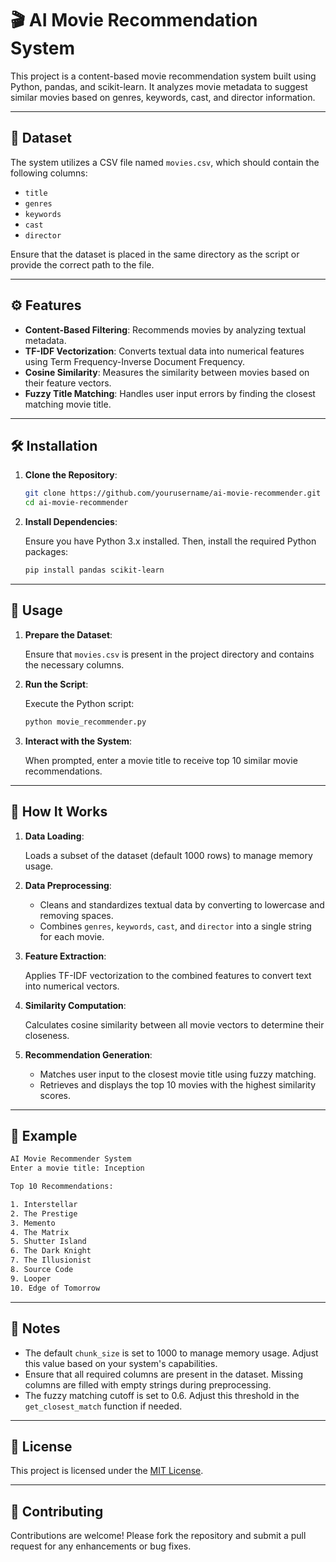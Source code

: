# 🎬 AI Movie Recommendation System

This project is a content-based movie recommendation system built using Python, pandas, and scikit-learn. It analyzes movie metadata to suggest similar movies based on genres, keywords, cast, and director information.

---

## 📂 Dataset

The system utilizes a CSV file named `movies.csv`, which should contain the following columns:

* `title`
* `genres`
* `keywords`
* `cast`
* `director`

Ensure that the dataset is placed in the same directory as the script or provide the correct path to the file.

---

## ⚙️ Features

* **Content-Based Filtering**: Recommends movies by analyzing textual metadata.
* **TF-IDF Vectorization**: Converts textual data into numerical features using Term Frequency-Inverse Document Frequency.
* **Cosine Similarity**: Measures the similarity between movies based on their feature vectors.
* **Fuzzy Title Matching**: Handles user input errors by finding the closest matching movie title.

---

## 🛠️ Installation

1. **Clone the Repository**:

   ```bash
   git clone https://github.com/yourusername/ai-movie-recommender.git
   cd ai-movie-recommender
   ```

2. **Install Dependencies**:

   Ensure you have Python 3.x installed. Then, install the required Python packages:

   ```bash
   pip install pandas scikit-learn
   ```

---

## 🚀 Usage

1. **Prepare the Dataset**:

   Ensure that `movies.csv` is present in the project directory and contains the necessary columns.

2. **Run the Script**:

   Execute the Python script:

   ```bash
   python movie_recommender.py
   ```

3. **Interact with the System**:

   When prompted, enter a movie title to receive top 10 similar movie recommendations.

---

## 🧠 How It Works

1. **Data Loading**:

   Loads a subset of the dataset (default 1000 rows) to manage memory usage.

2. **Data Preprocessing**:

   * Cleans and standardizes textual data by converting to lowercase and removing spaces.
   * Combines `genres`, `keywords`, `cast`, and `director` into a single string for each movie.

3. **Feature Extraction**:

   Applies TF-IDF vectorization to the combined features to convert text into numerical vectors.

4. **Similarity Computation**:

   Calculates cosine similarity between all movie vectors to determine their closeness.

5. **Recommendation Generation**:

   * Matches user input to the closest movie title using fuzzy matching.
   * Retrieves and displays the top 10 movies with the highest similarity scores.

---

## 📝 Example

```bash
AI Movie Recommender System
Enter a movie title: Inception

Top 10 Recommendations:

1. Interstellar
2. The Prestige
3. Memento
4. The Matrix
5. Shutter Island
6. The Dark Knight
7. The Illusionist
8. Source Code
9. Looper
10. Edge of Tomorrow
```

---

## 📌 Notes

* The default `chunk_size` is set to 1000 to manage memory usage. Adjust this value based on your system's capabilities.
* Ensure that all required columns are present in the dataset. Missing columns are filled with empty strings during preprocessing.
* The fuzzy matching cutoff is set to 0.6. Adjust this threshold in the `get_closest_match` function if needed.

---

## 📄 License

This project is licensed under the [MIT License](LICENSE).

---

## 🤝 Contributing

Contributions are welcome! Please fork the repository and submit a pull request for any enhancements or bug fixes.

